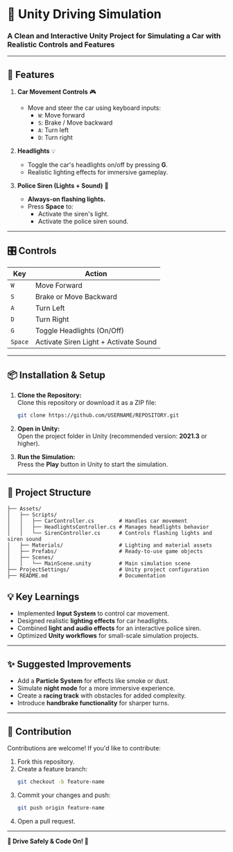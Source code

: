 # 🚗 **Unity Driving Simulation**  

### **A Clean and Interactive Unity Project for Simulating a Car with Realistic Controls and Features**

---

## **🚀 Features**
1. **Car Movement Controls** 🎮  
   - Move and steer the car using keyboard inputs:
     - `W`: Move forward  
     - `S`: Brake / Move backward  
     - `A`: Turn left  
     - `D`: Turn right  

2. **Headlights** 💡  
   - Toggle the car's headlights on/off by pressing **G**.  
   - Realistic lighting effects for immersive gameplay.  

3. **Police Siren (Lights + Sound)** 🚨  
   - **Always-on flashing lights.**  
   - Press **Space** to:  
     - Activate the siren's light.  
     - Activate the police siren sound.

---

## **🎛️ Controls**

| **Key**    | **Action**                       |
|------------|----------------------------------|
| `W`        | Move Forward                     |
| `S`        | Brake or Move Backward           |
| `A`        | Turn Left                        |
| `D`        | Turn Right                       |
| `G`        | Toggle Headlights (On/Off)       |
| `Space`    | Activate Siren Light + Activate Sound |

---

## **📦 Installation & Setup**
1. **Clone the Repository:**  
   Clone this repository or download it as a ZIP file:  
   ```bash
   git clone https://github.com/USERNAME/REPOSITORY.git
   ```

2. **Open in Unity:**  
   Open the project folder in Unity (recommended version: **2021.3** or higher).

3. **Run the Simulation:**  
   Press the **Play** button in Unity to start the simulation.  

---

## **📂 Project Structure**

```plaintext
├── Assets/
│   ├── Scripts/
│   │   ├── CarController.cs        # Handles car movement
│   │   ├── HeadlightsController.cs # Manages headlights behavior
│   │   └── SirenController.cs      # Controls flashing lights and siren sound
│   ├── Materials/                  # Lighting and material assets
│   ├── Prefabs/                    # Ready-to-use game objects
│   ├── Scenes/
│   │   └── MainScene.unity         # Main simulation scene
├── ProjectSettings/                # Unity project configuration
├── README.md                       # Documentation
```
## **💡 Key Learnings**
- Implemented **Input System** to control car movement.
- Designed realistic **lighting effects** for car headlights.
- Combined **light and audio effects** for an interactive police siren.
- Optimized **Unity workflows** for small-scale simulation projects.

---

## **✨ Suggested Improvements**
- Add a **Particle System** for effects like smoke or dust.  
- Simulate **night mode** for a more immersive experience.  
- Create a **racing track** with obstacles for added complexity.  
- Introduce **handbrake functionality** for sharper turns.

---

## **🤝 Contribution**  

Contributions are welcome! If you'd like to contribute:  
1. Fork this repository.  
2. Create a feature branch:  
   ```bash
   git checkout -b feature-name
   ```
3. Commit your changes and push:  
   ```bash
   git push origin feature-name
   ```
4. Open a pull request.
---

**🚗 Drive Safely & Code On! 🚦**
